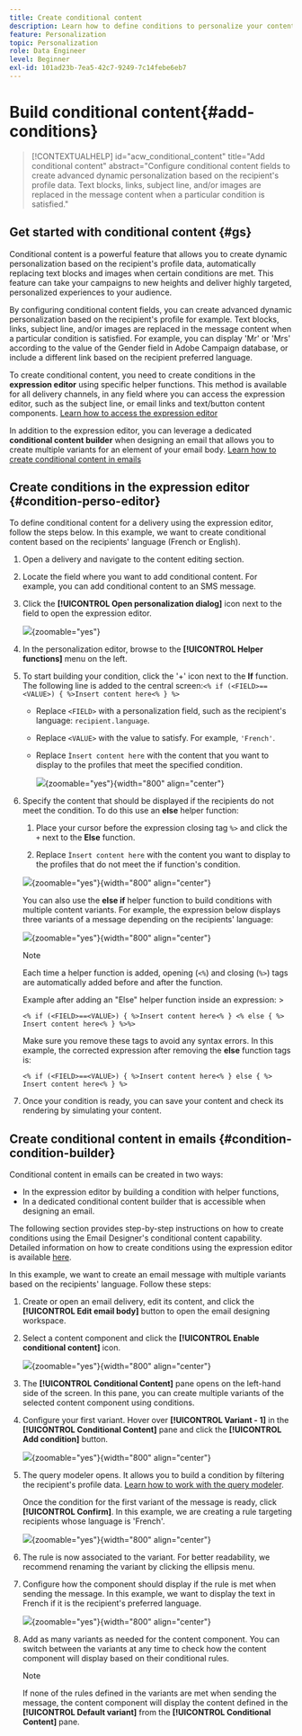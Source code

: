 ```yaml
---
title: Create conditional content
description: Learn how to define conditions to personalize your content in Adobe Campaign Web
feature: Personalization
topic: Personalization
role: Data Engineer
level: Beginner
exl-id: 101ad23b-7ea5-42c7-9249-7c14febe6eb7
---
```

# Build conditional content{#add-conditions}

>[!CONTEXTUALHELP]
>id="acw_conditional_content"
>title="Add conditional content"
>abstract="Configure conditional content fields to create advanced dynamic personalization based on the recipient's profile data. Text blocks, links, subject line, and/or images are replaced in the message content when a particular condition is satisfied."

## Get started with conditional content {#gs}

Conditional content is a powerful feature that allows you to create dynamic personalization based on the recipient's profile data, automatically replacing text blocks and images when certain conditions are met. This feature can take your campaigns to new heights and deliver highly targeted, personalized experiences to your audience.

By configuring conditional content fields, you can create advanced dynamic personalization based on the recipient's profile for example. Text blocks, links, subject line, and/or images are replaced in the message content when a particular condition is satisfied. For example, you can display 'Mr' or 'Mrs' according to the value of the Gender field in Adobe Campaign database, or include a different link based on the recipient preferred language.

To create conditional content, you need to create conditions in the **expression editor** using specific helper functions. This method is available for all delivery channels, in any field where you can access the expression editor, such as the subject line, or email links and text/button content components. [Learn how to access the expression editor](gs-personalization.md/#access)

In addition to the expression editor, you can leverage a dedicated **conditional content builder** when designing an email that allows you to create multiple variants for an element of your email body. [Learn how to create conditional content in emails](#condition-condition-builder)

## Create conditions in the expression editor {#condition-perso-editor}

To define conditional content for a delivery using the expression editor, follow the steps below. In this example, we want to create conditional content based on the recipients' language (French or English).

1. Open a delivery and navigate to the content editing section.

1. Locate the field where you want to add conditional content. For example, you can add conditional content to an SMS message.

1. Click the **[!UICONTROL Open personalization dialog]** icon next to the field to open the expression editor.

    ![](assets/open-perso-editor-sms.png){zoomable="yes"}

1. In the personalization editor, browse to the **[!UICONTROL Helper functions]** menu on the left.

1. To start building your condition, click the '+' icon next to the **If** function. The following line is added to the central screen:`<% if (<FIELD>==<VALUE>) { %>Insert content here<% } %>`

    * Replace `<FIELD>` with a personalization field, such as the recipient's language: `recipient.language`.
    * Replace `<VALUE>` with the value to satisfy. For example, `'French'`.
    * Replace `Ìnsert content here` with the content that you want to display to the profiles that meet the specified condition.

        ![](assets/condition-sample1.png){zoomable="yes"}{width="800" align="center"}

1. Specify the content that should be displayed if the recipients do not meet the condition. To do this use an **else** helper function:

    1. Place your cursor before the expression closing tag `%>` and click the `+` next to the **Else** function.

    1. Replace `Ìnsert content here` with the content you want to display to the profiles that do not meet the if function's condition.

    ![](assets/condition-sample2.png){zoomable="yes"}{width="800" align="center"}

    You can also use the **else if** helper function to build conditions with multiple content variants. For example, the expression below displays three variants of a message depending on the recipients' language:

    ![](assets/condition-sample3.png){zoomable="yes"}{width="800" align="center"}

    >[!NOTE]
    >
    >Each time a helper function is added, opening (`<%`) and closing (`%>`) tags are automatically added before and after the function.
    >
    >Example after adding an "Else" helper function inside an expression: >
    >
    >`<% if (<FIELD>==<VALUE>) { %>Insert content here<% } <% else { %> Insert content here<% } %>%>`
    >
    >Make sure you remove these tags to avoid any syntax errors. In this example, the corrected expression after removing the **else** function tags is:
    >
    >`<% if (<FIELD>==<VALUE>) { %>Insert content here<% } else { %> Insert content here<% } %>`

1. Once your condition is ready, you can save your content and check its rendering by simulating your content.

## Create conditional content in emails {#condition-condition-builder}

Conditional content in emails can be created in two ways:
* In the expression editor by building a condition with helper functions,
* In a dedicated conditional content builder that is accessible when designing an email.

The following section provides step-by-step instructions on how to create conditions using the Email Designer's conditional content capability. Detailed information on how to create conditions using the expression editor is available [here](#condition-perso-editor).

In this example, we want to create an email message with multiple variants based on the recipients' language. Follow these steps:

1. Create or open an email delivery, edit its content, and click the **[!UICONTROL Edit email body]** button to open the email designing workspace.

1. Select a content component and click the **[!UICONTROL Enable conditional content]** icon.

    ![](assets/condition-email-enable.png){zoomable="yes"}{width="800" align="center"}

1. The **[!UICONTROL Conditional Content]** pane opens on the left-hand side of the screen. In this pane, you can create multiple variants of the selected content component using conditions.

1. Configure your first variant. Hover over **[!UICONTROL Variant - 1]** in the **[!UICONTROL Conditional Content]** pane and click the **[!UICONTROL Add condition]** button.

    ![](assets/condition-add-condition.png){zoomable="yes"}{width="800" align="center"}

1. The query modeler opens. It allows you to build a condition by filtering the recipient's profile data. [Learn how to work with the query modeler](../query/query-modeler-overview.md).

    Once the condition for the first variant of the message is ready, click **[!UICONTROL Confirm]**. In this example, we are creating a rule targeting recipients whose language is 'French'.

    ![](assets/condition-example.png){zoomable="yes"}{width="800" align="center"}

1. The rule is now associated to the variant. For better readability, we recommend renaming the variant by clicking the ellipsis menu.

1. Configure how the component should display if the rule is met when sending the message. In this example, we want to display the text in French if it is the recipient's preferred language.

    ![](assets/condition-email-variant1.png){zoomable="yes"}{width="800" align="center"}

1. Add as many variants as needed for the content component. You can switch between the variants at any time to check how the content component will display based on their conditional rules.

    >[!NOTE]
    >If none of the rules defined in the variants are met when sending the message, the content component will display the content defined in the **[!UICONTROL Default variant]** from the **[!UICONTROL Conditional Content]** pane.

